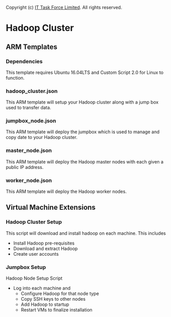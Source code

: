 Copyright (c) <a href="ittaskforce.co.nz">IT Task Force Limited</a>. All rights reserved.

# Hadoop Cluster

## ARM Templates

### Dependencies

This template requires Ubuntu 16.04LTS and Custom Script 2.0 for Linux to function.

### hadoop_cluster.json

This ARM template will setup your Hadoop cluster along with a jump box used to transfer data.

### jumpbox_node.json

This ARM template will deploy the jumpbox which is used to manage and copy date to your Hadoop cluster.

### master_node.json

This ARM template will deploy the Hadoop master nodes with each given a public IP address.

### worker_node.json

This ARM template will deploy the Hadoop worker nodes.

## Virtual Machine Extensions

### Hadoop Cluster Setup

This script will download and install hadoop on each machine.  This includes

* Install Hadoop pre-requisites
* Download and extract Hadoop
* Create user accounts

### Jumpbox Setup

Hadoop Node Setup Script

* Log into each machine and
  * Configure Hadoop for that node type
  * Copy SSH keys to other nodes
  * Add Hadoop to startup
  * Restart VMs to finalize installation
